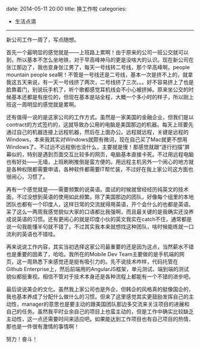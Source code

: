 date: 2014-05-11 20:00
title: 换工作啦
categories:
- 生活点滴
---

新公司工作一周了，写点随想。

<!--more-->

首先一个最明显的感觉就是——上班路上累啊！由于原来的公司一班公交就可以到，所以基本不怎么坐地铁，对于早高峰神马的更是没啥大的认识。现在新公司在张江那边了，我也变身张江男了，每天一号线转二号线，那个早高峰啊，people mountain people sea啊！不管是一号线还是二号线，基本一次是挤不上的，就拿我这五天来说，有一天一号线挤了两次，二号线挤了三次。。。好不容易挤上了也是脸靠着门，别说玩手机了，听个歌都感觉耳机线会不小心被挤掉。原来坐公交的时候基本还都是有座位的，但现在基本是站全程，大概一个多小时的样子，所以刚上班这一周明显的感觉就是累啊。

还有值得一说的是这家公司的工作方式。虽然是一家美国的金融企业，但我们是以contract的方式签约的，这就导致办公用的电脑是美国那边的机器。每天上班要先通过自己的机器连接上远程机器，然后在上面办公。远程就远程，关键是远程的Windows，本来我其实对Windows就颇有微词，现在自己买了Mac就更不想用Windows了。不过远不远程倒也没什么，主要就是慢！那感觉就跟“逐行扫描”屏幕似的，特别是遇到页面交互比较多的网页，电脑基本直接卡死。不过用远程电脑也有好处——无墙，上班刷刷推倒是蛮方便的。用远程主机另外一个闹心的地方就是各种权限都需要申请，各种软件都需要IT帮忙装，不过好在我上家公司这方面也很闹心，习惯了。

再有一个感觉就是——需要频繁的说英语。面试的时候就曾经经历纯英文的技术面，不过没想到英语的使用如此频繁。除了美国那边的团队，好像每个组里的本地团队也都有一个印度人，这样日常的交流就得用英语，开个会什么的也都是英语。呆了这么一两周我感觉貌似大家的口语都比我强啊，而且最关键的是我确实还没养成说英语的习惯。还有更闹心的就是印度小伙的英文我实在catch不住，通常都是说一句我能懂半句就不错了。不过其实我本来就想找这种团队，啥时候能练就一口流利的英语也不错哇。

再来说说工作内容，其实当初选择这家公司最重要的还是因为这点，当然薪水不错也是重要的因素了，哈哈。我所在的Mobile Dev Team主要做的是手机端的网页，这一周熟悉下来感觉还是挺有吸引力的。先不说技术咋样，代码托管在Github Enterprise上，然后前端用的AngularJS框架，单元测试、端到端的测试貌似都挺重视。相信不管对于技术本身还是各种流程上都能有一个不错的进步吧。

最后说说美企的文化。虽然我上家公司也是外企，但韩企的风格真的挺像国企的，我也基本养成了分配什么做什么的习惯。但来了这里感觉其实更鼓励发挥自己的主动性，manager的意思也是要主动的跟美国团队那边多交流来关注项目的进展和自己的任务。虽然我平时业余自己的项目上也蛮主动的，但是工作中确实比较缺乏主动性，这一点还需要时间来适应吧。如果能达到工作项目也有自己项目的热情，那也是一件很有激情的事情啊！

努力！奋斗！
